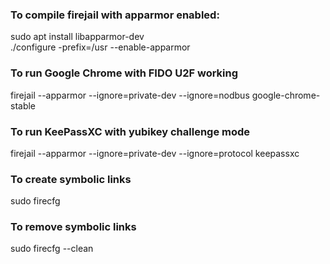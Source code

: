 ### To compile firejail with apparmor enabled:

sudo apt install libapparmor-dev<br />
./configure -prefix=/usr --enable-apparmor

### To run Google Chrome with FIDO U2F working
firejail --apparmor --ignore=private-dev --ignore=nodbus google-chrome-stable

### To run KeePassXC with yubikey challenge mode
firejail --apparmor --ignore=private-dev --ignore=protocol keepassxc

### To create symbolic links
sudo firecfg

### To remove symbolic links
sudo firecfg --clean
